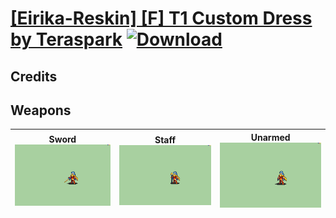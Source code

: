 # [\[Eirika-Reskin\] \[F\] T1 Custom Dress by Teraspark](./) [![Download](https://img.shields.io/badge/Download-%5BEirika--Reskin%5D%20%5BF%5D%20T1%20Custom%20Dress%20by%20Teraspark-red)](https://minhaskamal.github.io/DownGit/#/home?url=https://github.com/Klokinator/FE-Repo/tree/main/Battle%20Animations/Lords%20-%20FE8%20Types/%5BEirika-Reskin%5D%20%5BF%5D%20T1%20Custom%20Dress%20by%20Teraspark)
## Credits



## Weapons

| <b>Sword</b><br/><img alt="Sword animation" src="./1.%20Sword/Sword.gif"/> | <b>Staff</b><br/><img alt="Staff animation" src="./7.%20Staff/Staff.gif"/> | <b>Unarmed</b><br/><img alt="Unarmed animation" src="./8.%20Unarmed/Unarmed.gif"/> |
| :---: | :---: | :---: |
